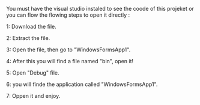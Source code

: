 You must have the visual studio instaled to see the coode of this projeket or you can flow the flowing steps to open it directly :

1: Download the file.

2: Extract the file.

3: Open the file, then go to "WindowsFormsApp1".

4: After this you will find a file named "bin", open it!

5: Open "Debug" file.

6: you will finde the application called "WindowsFormsApp1".

7: Oppen it and enjoy.

